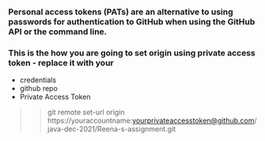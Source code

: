 
### Personal access tokens (PATs) are an alternative to using passwords for authentication to GitHub when using the GitHub API or the command line.

### This is the how you are going to set origin using private access token - replace it with your 
- credentials
- github repo
- Private Access Token   
>>git remote set-url origin https://youraccountname:yourprivateaccesstoken@github.com/java-dec-2021/Reena-s-assignment.git




